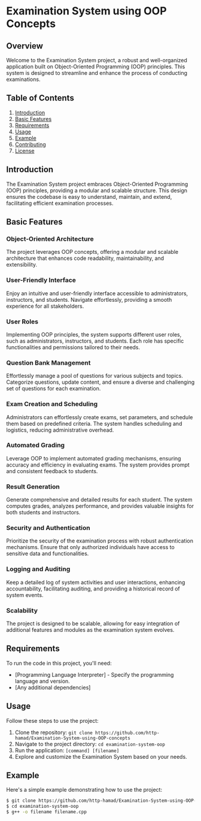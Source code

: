 # Examination System using OOP Concepts

## Overview

Welcome to the Examination System project, a robust and well-organized application built on Object-Oriented Programming (OOP) principles. This system is designed to streamline and enhance the process of conducting examinations.

## Table of Contents

1. [Introduction](#introduction)
2. [Basic Features](#basic-features)
3. [Requirements](#requirements)
4. [Usage](#usage)
5. [Example](#example)
6. [Contributing](#contributing)
7. [License](#license)

## Introduction

The Examination System project embraces Object-Oriented Programming (OOP) principles, providing a modular and scalable structure. This design ensures the codebase is easy to understand, maintain, and extend, facilitating efficient examination processes.

## Basic Features

### Object-Oriented Architecture

The project leverages OOP concepts, offering a modular and scalable architecture that enhances code readability, maintainability, and extensibility.

### User-Friendly Interface

Enjoy an intuitive and user-friendly interface accessible to administrators, instructors, and students. Navigate effortlessly, providing a smooth experience for all stakeholders.

### User Roles

Implementing OOP principles, the system supports different user roles, such as administrators, instructors, and students. Each role has specific functionalities and permissions tailored to their needs.

### Question Bank Management

Effortlessly manage a pool of questions for various subjects and topics. Categorize questions, update content, and ensure a diverse and challenging set of questions for each examination.

### Exam Creation and Scheduling

Administrators can effortlessly create exams, set parameters, and schedule them based on predefined criteria. The system handles scheduling and logistics, reducing administrative overhead.

### Automated Grading

Leverage OOP to implement automated grading mechanisms, ensuring accuracy and efficiency in evaluating exams. The system provides prompt and consistent feedback to students.

### Result Generation

Generate comprehensive and detailed results for each student. The system computes grades, analyzes performance, and provides valuable insights for both students and instructors.

### Security and Authentication

Prioritize the security of the examination process with robust authentication mechanisms. Ensure that only authorized individuals have access to sensitive data and functionalities.

### Logging and Auditing

Keep a detailed log of system activities and user interactions, enhancing accountability, facilitating auditing, and providing a historical record of system events.

### Scalability

The project is designed to be scalable, allowing for easy integration of additional features and modules as the examination system evolves.

## Requirements

To run the code in this project, you'll need:

- [Programming Language Interpreter] - Specify the programming language and version.
- [Any additional dependencies]

## Usage

Follow these steps to use the project:

1. Clone the repository: `git clone https://github.com/http-hamad/Examination-System-using-OOP-concepts`
2. Navigate to the project directory: `cd examination-system-oop`
3. Run the application: `[command] [filename]`
4. Explore and customize the Examination System based on your needs.

## Example

Here's a simple example demonstrating how to use the project:

```bash
$ git clone https://github.com/http-hamad/Examination-System-using-OOP-concepts
$ cd examination-system-oop
$ g++ -o filename filename.cpp
